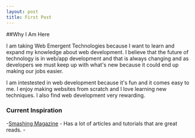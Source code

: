 ```yaml
---
layout: post
title: First Post
---
```


##Why I Am Here

I am taking Web Emergent Technologies because I want to learn and expand my knowledge 
about web development. I believe that the future of technology is in web/app development and
that is always changing and as developers we must keep up with what's new because
it could end up making our jobs easier.

I am intestested in web development because it's fun and it comes easy to me. I enjoy making websites from 
scratch and I love learning new techniques. I also find web development very rewarding. 

### Current Inspiration 

-[Smashing Magazine](http://www.smashingmagazine.com/) - Has a lot of articles and tutorials that are great reads.
-[]()
